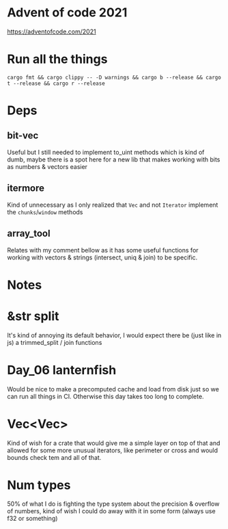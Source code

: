 # Advent of code 2021

https://adventofcode.com/2021

# Run all the things

    cargo fmt && cargo clippy -- -D warnings && cargo b --release && cargo t --release && cargo r --release

# Deps

## bit-vec

Useful but I still needed to implement to_uint methods which is kind of dumb, maybe there is a spot here for a new lib that makes working with bits as numbers & vectors easier

## itermore

Kind of unnecessary as I only realized that `Vec` and not `Iterator` implement the `chunks`/`window` methods


## array_tool

Relates with my comment bellow as it has some useful functions for working with vectors & strings (intersect, uniq & join) to be specific.

# Notes

# &str split

It's kind of annoying its default behavior, I would expect there be (just like in js) a trimmed_split / join functions

# Day_06 lanternfish

Would be nice to make a precomputed cache and load from disk just so we can run all things in CI. Otherwise this day takes too long to complete.

# Vec<Vec<Number>>

Kind of wish for a crate that would give me a simple layer on top of that and allowed for some more unusual iterators, like perimeter or cross and would bounds check tem and all of that.

# Num types

50% of what I do is fighting the type system about the precision & overflow of numbers, kind of wish I could do away with it in some form (always use f32 or something)